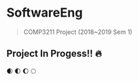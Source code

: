 # SoftwareEng
> COMP3211 Project (2018~2019 Sem 1)  

## Project In Progess!! :fire:


:waxing_crescent_moon:
:first_quarter_moon:
:waxing_gibbous_moon:
:full_moon:

